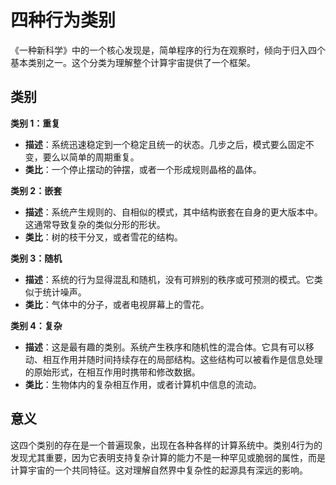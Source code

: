 # 四种行为类别

《一种新科学》中的一个核心发现是，简单程序的行为在观察时，倾向于归入四个基本类别之一。这个分类为理解整个计算宇宙提供了一个框架。

## 类别

**类别 1：重复**
- **描述**：系统迅速稳定到一个稳定且统一的状态。几步之后，模式要么固定不变，要么以简单的周期重复。
- **类比**：一个停止摆动的钟摆，或者一个形成规则晶格的晶体。

**类别 2：嵌套**
- **描述**：系统产生规则的、自相似的模式，其中结构嵌套在自身的更大版本中。这通常导致复杂的类似分形的形状。
- **类比**：树的枝干分叉，或者雪花的结构。

**类别 3：随机**
- **描述**：系统的行为显得混乱和随机，没有可辨别的秩序或可预测的模式。它类似于统计噪声。
- **类比**：气体中的分子，或者电视屏幕上的雪花。

**类别 4：复杂**
- **描述**：这是最有趣的类别。系统产生秩序和随机性的混合体。它具有可以移动、相互作用并随时间持续存在的局部结构。这些结构可以被看作是信息处理的原始形式，在相互作用时携带和修改数据。
- **类比**：生物体内的复杂相互作用，或者计算机中信息的流动。

## 意义

这四个类别的存在是一个普遍现象，出现在各种各样的计算系统中。类别4行为的发现尤其重要，因为它表明支持复杂计算的能力不是一种罕见或脆弱的属性，而是计算宇宙的一个共同特征。这对理解自然界中复杂性的起源具有深远的影响。